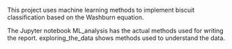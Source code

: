 This project uses machine learning methods to implement biscuit classification based on the Washburn equation. 

The Jupyter notebook ML_analysis has the actual methods used for writing the report. exploring_the_data shows methods used to understand the data.

